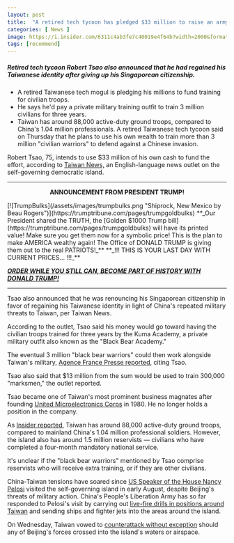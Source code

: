 ```yaml
---
layout: post
title:  "A retired tech tycoon has pledged $33 million to raise an army of civilian marksmen and 'black bear warriors' to defend Taiwan from a Chinese invasion"
categories: [ News ]
image: https://i.insider.com/6311c4ab3fe7c40019e4f64b?width=2000&format=jpeg&auto=webp
tags: [recommend]
---
```

##### Retired tech tycoon Robert Tsao also announced that he had regained his Taiwanese identity after giving up his Singaporean citizenship.
 -   A retired Taiwanese tech mogul is pledging his millions to fund training for civilian troops.
-   He says he'd pay a private military training outfit to train 3 million civilians for three years.
-   Taiwan has around 88,000 active-duty ground troops, compared to China's 1.04 million professionals.
A retired Taiwanese tech tycoon said on Thursday that he plans to use his own wealth to train more than 3 million "civilian warriors" to defend against a Chinese invasion.

Robert Tsao, 75, intends to use $33 million of his own cash to fund the effort, according to  [Taiwan News,](https://www.taiwannews.com.tw/en/news/4644378)  an English-language news outlet on the self-governing democratic island.

---
<p style="text-align: center;"><strong>ANNOUNCEMENT FROM PRESIDENT TRUMP!</strong></p>
[![TrumpBulks](/assets/images/trumpbulks.png "Shiprock, New Mexico by Beau Rogers")](https://trumptribune.com/pages/trumpgoldbulks)
**_Our President shared the TRUTH, the  [Golden $1000 Trump bill](https://trumptribune.com/pages/trumpgoldbulks)  will have its printed value! Make sure you get them now for a symbolic price! This is the plan to make AMERICA wealthy again! The Office of DONALD TRUMP is giving them out to the real PATRIOTS!_**
**_!!! THIS IS YOUR LAST DAY WITH CURRENT PRICES… !!!_**

[**_ORDER WHILE YOU STILL CAN, BECOME PART OF HISTORY WITH DONALD TRUMP!_**](https://trumptribune.com/pages/trumpgoldbulks)

---

Tsao also announced that he was renouncing his Singaporean citizenship in favor of regaining his Taiwanese identity in light of China's repeated military threats to Taiwan, per Taiwan News.

According to the outlet, Tsao said his money would go toward having the civilian troops trained for three years by the Kuma Academy, a private military outfit also known as the "Black Bear Academy."

The eventual 3 million "black bear warriors" could then work alongside Taiwan's military,  [Agence France Presse reported](https://www.france24.com/en/live-news/20220901-taiwan-tycoon-to-train-three-million-civilian-warriors), citing Tsao.

Tsao also said that $13 million from the sum would be used to train 300,000 "marksmen," the outlet reported.

Tsao became one of Taiwan's most prominent business magnates after founding  [United Microelectronics Corps](https://www.umc.com/en/home/Index)  in 1980. He no longer holds a position in the company.

As  [Insider reported](https://www.businessinsider.com/pentagon-charts-show-chinas-military-advantage-over-taiwan-2022-1), Taiwan has around 88,000 active-duty ground troops, compared to mainland China's 1.04 million professional soldiers. However, the island also has around 1.5 million reservists — civilians who have completed a four-month mandatory national service.

It's unclear if the "black bear warriors" mentioned by Tsao comprise reservists who will receive extra training, or if they are other civilians.

China-Taiwan tensions have soared since  [US Speaker of the House Nancy Pelosi](https://www.businessinsider.com/pelosi-visits-taiwan-despite-china-threats-of-possible-military-response-2022-8)  visited the self-governing island in early August, despite Beijing's threats of military action. China's People's Liberation Army has so far responded to Pelosi's visit by carrying out  [live-fire drills in positions around Taiwan](https://www.businessinsider.com/china-military-exercises-around-taiwan-nancy-pelosi-visit-2022-8)  and sending ships and fighter jets into the areas around the island.

On Wednesday, Taiwan vowed to  [counterattack without exception](https://www.businessinsider.com/taiwan-warns-counterattack-without-exception-china-military-water-airspace-2022-8)  should any of Beijing's forces crossed into the island's waters or airspace.

<!--stackedit_data:
eyJoaXN0b3J5IjpbLTk5MDYxNDgzMCwtMjk4NzA2MzAzLDEyOD
M1MDA3OTYsLTE1OTY2Mzc4NTIsLTExMTQ4MDE3ODQsLTE4MzA3
MjYyMjYsLTYyNDQ5NTk2MSwtODY1ODcyMDcsMjE0NDg2NDExNC
wxMjc4NjQ4MjcwXX0=
-->